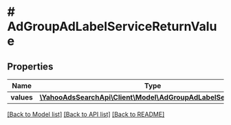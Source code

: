 # # AdGroupAdLabelServiceReturnValue

## Properties

Name | Type | Description | Notes
------------ | ------------- | ------------- | -------------
**values** | [**\YahooAdsSearchApi\Client\Model\AdGroupAdLabelServiceValue[]**](AdGroupAdLabelServiceValue.md) |  | [optional] 

[[Back to Model list]](../../README.md#documentation-for-models) [[Back to API list]](../../README.md#documentation-for-api-endpoints) [[Back to README]](../../README.md)


